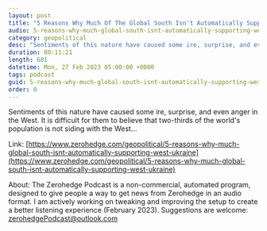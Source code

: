 ```yaml
---
layout: post
title: "5 Reasons Why Much Of The Global South Isn't Automatically Supporting The West In Ukraine"
audio: 5-reasons-why-much-global-south-isnt-automatically-supporting-west-ukraine-0
category: geopolitical
desc: "Sentiments of this nature have caused some ire, surprise, and even anger in the West. It is difficult for them to believe that two-thirds of the world's population is not siding with the West..."
duration: 00:11:21
length: 681
datetime: Mon, 27 Feb 2023 05:00:00 +0000
tags: podcast
guid: 5-reasons-why-much-global-south-isnt-automatically-supporting-west-ukraine-0
order: 0
---
```

Sentiments of this nature have caused some ire, surprise, and even anger in the West. It is difficult for them to believe that two-thirds of the world's population is not siding with the West...

Link: [https://www.zerohedge.com/geopolitical/5-reasons-why-much-global-south-isnt-automatically-supporting-west-ukraine](https://www.zerohedge.com/geopolitical/5-reasons-why-much-global-south-isnt-automatically-supporting-west-ukraine)

About: The Zerohedge Podcast is a non-commercial, automated program, designed to give people a way to get news from Zerohedge in an audio format.  I am actively working on tweaking and improving the setup to create a better listening experience (February 2023).  Suggestions are welcome: [zerohedgePodcast@outlook.com](mailto:zerohedgePodcast@outlook.com)